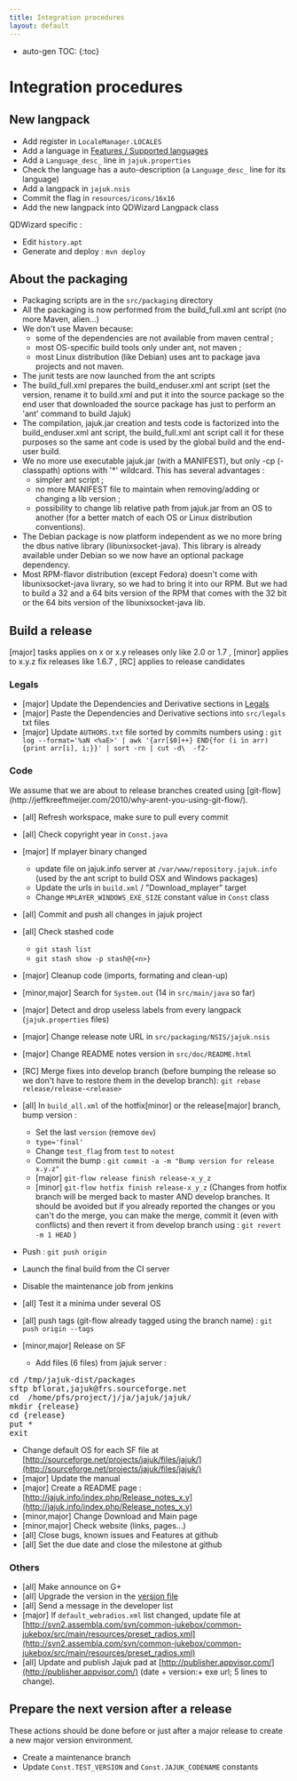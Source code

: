 ```yaml
---
title: Integration procedures
layout: default
---
```

* auto-gen TOC:
{:toc}

# Integration procedures

## New langpack
* Add register in ``LocaleManager.LOCALES``
* Add a language in [Features / Supported languages ](/features.html)
* Add a ``Language_desc_`` line in ``jajuk.properties``
* Check the language has a auto-description (a ``Language_desc_`` line for its language)
* Add a langpack in ``jajuk.nsis``
* Commit the flag in ``resources/icons/16x16``
* Add the new langpack into QDWizard Langpack class

QDWizard specific :

* Edit ``history.apt``
* Generate and deploy : ``mvn deploy``

## About the packaging
* Packaging scripts are in the ``src/packaging`` directory
* All the packaging is now performed from the build_full.xml ant script (no more Maven, alien...)
* We don't use Maven because:
  * some of the dependencies are not available from maven central ;
  * most OS-specific build tools only under ant, not maven ;
  * most Linux distribution (like Debian) uses ant to package java projects and not maven.
* The junit tests are now launched from the ant scripts
* The build_full.xml prepares the build_enduser.xml ant script (set the version, rename it to build.xml and put it into the source package so the end user that downloaded the source package has just to perform an 'ant' command to build Jajuk)
* The compilation, jajuk.jar creation and tests code is factorized into the build_enduser.xml ant script, the build_full.xml ant script call it for these purposes so the same ant code is used by the global build and the end-user build.
* We no more use executable jajuk.jar (with a MANIFEST), but only -cp (-classpath) options with '*' wildcard. This has several advantages :
  * simpler ant script ;
  * no more MANIFEST file to maintain when removing/adding or changing a lib version ;
  * possibility to change lib relative path from jajuk.jar from an OS to another (for a better match of each OS or Linux distribution conventions).
* The Debian package is now platform independent as we no more bring the dbus native library (libunixsocket-java). This library is already available under Debian so we now have an optional package dependency.
* Most RPM-flavor distribution (except Fedora) doesn't come with libunixsocket-java livrary, so we had to bring it into our RPM. But we had to build a 32 and a 64 bits version of the RPM that comes with the 32 bit or the 64 bits version of the libunixsocket-java lib.

## Build a release
<div class='info'>
[major] tasks applies on x or x.y releases only like 2.0 or 1.7 , 
[minor] applies to x.y.z fix releases like 1.6.7 ,
[RC] applies to release candidates
</div>

### Legals
- [major] Update the Dependencies and Derivative sections in [Legals](/legals.html)
- [major] Paste the Dependencies and Derivative sections into ``src/legals`` txt files
- [major] Update ``AUTHORS.txt`` file sorted by commits numbers using :
``git log --format='%aN <%aE>' | awk '{arr[$0]++} END{for (i in arr){print arr[i], i;}}' | sort -rn | cut -d\  -f2-``

### Code
<div class='info'>We assume that we are about to release branches created using [git-flow](http://jeffkreeftmeijer.com/2010/why-arent-you-using-git-flow/).</div>

- [all] Refresh workspace, make sure to pull every commit
- [all] Check copyright year in ``Const.java``
- [major] If mplayer binary changed
  - update file on jajuk.info server at ``/var/www/repository.jajuk.info`` (used by the ant script to build OSX and Windows packages)
  - Update the urls in ``build.xml`` / "Download_mplayer" target
  - Change ``MPLAYER_WINDOWS_EXE_SIZE`` constant value in ``Const`` class
- [all] Commit and push all changes in jajuk project
- [all] Check stashed code
  - ``git stash list``
  - ``git stash show -p stash@{<n>}``
- [major] Cleanup code (imports, formating and clean-up)
- [minor,major] Search for ``System.out`` (14 in ``src/main/java`` so far)
- [major] Detect and drop useless labels from every langpack (``jajuk.properties`` files)
- [major] Change release note URL in ``src/packaging/NSIS/jajuk.nsis``
- [major] Change README notes version in ``src/doc/README.html``
- [RC] Merge fixes into develop branch (before bumping the release so we don't have to restore them in the develop branch):
``git rebase release/release-<release>``
- [all] In ``build_all.xml`` of the hotfix[minor] or the release[major] branch, bump version :
  - Set the last ``version`` (remove ``dev``)
  - ``type='final'``
  - Change ``test_flag`` from ``test`` to ``notest``
  - Commit the bump : ``git commit -a -m "Bump version for release x.y.z"``
  - [major] ``git-flow release finish release-x_y_z``
  - [minor] ``git-flow hotfix finish release-x_y_z`` (Changes from hotfix branch will be merged back to master AND develop branches. It should be avoided but if you already reported the changes or you can't do the merge, you can make the merge, commit it (even with conflicts) and then revert it from develop branch using : ``git revert -m 1 HEAD`` )
- Push : ``git push origin``
- Launch the final build from the CI server
- Disable the maintenance job from jenkins
- [all] Test it a minima under several OS
- [all] push tags (git-flow already tagged using the branch name) : ``git push origin --tags``

 
- [minor,major] Release on SF
  - Add files (6 files) from jajuk server :
<pre>
cd /tmp/jajuk-dist/packages
sftp bflorat,jajuk@frs.sourceforge.net
cd  /home/pfs/project/j/ja/jajuk/jajuk/
mkdir {release}
cd {release}
put *
exit
</pre>

- Change default OS for each SF file at [http://sourceforge.net/projects/jajuk/files/jajuk/](http://sourceforge.net/projects/jajuk/files/jajuk/)
- [major] Update the manual
- [major] Create a README page : [http://jajuk.info/index.php/Release_notes_x.y](http://jajuk.info/index.php/Release_notes_x.y)
- [minor,major] Change Download and Main page
- [minor,major] Check website (links, pages...)
- [all] Close bugs, known issues and Features at github
- [all] Set the due date and close the milestone at github

### Others
- [all] Make announce on G+
- [all] Upgrade the version in the [version file](https://github.com/jajuk-team/jajuk-team.github.io/blob/master/repository/pad/jajuk_pad.xml)
- [all] Send a message in the developer list
- [major] If ``default_webradios.xml`` list changed, update file at [http://svn2.assembla.com/svn/common-jukebox/common-jukebox/src/main/resources/preset_radios.xml](http://svn2.assembla.com/svn/common-jukebox/common-jukebox/src/main/resources/preset_radios.xml)
- [all] Update and publish Jajuk pad at [http://publisher.appvisor.com/](http://publisher.appvisor.com/) (date + version:+ exe url; 5 lines to change).

## Prepare the next version after a release
These actions should be done before or just after a major release to create a new major version environment.
 
- Create a maintenance branch
- Update ``Const.TEST_VERSION`` and ``Const.JAJUK_CODENAME`` constants

